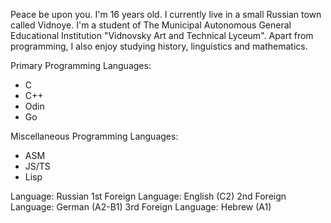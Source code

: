 Peace be upon you. I'm 16 years old. I currently live in a small Russian town called Vidnoye. I'm a student of The Municipal Autonomous General Educational Institution "Vidnovsky Art and Technical Lyceum".
Apart from programming, I also enjoy studying history, linguistics and mathematics.

Primary Programming Languages:
- C
- C++
- Odin
- Go

Miscellaneous Programming Languages:
- ASM
- JS/TS
- Lisp

Language: Russian
1st Foreign Language: English (C2)
2nd Foreign Language: German (A2-B1)
3rd Foreign Language: Hebrew (A1)
